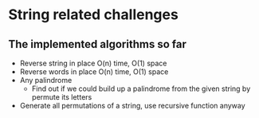 # String related challenges
## The implemented algorithms so far

- Reverse string in place O(n) time, O(1) space
- Reverse words in place O(n) time, O(1) space
- Any palindrome
  - Find out if we could build up a palindrome from the given string by permute its letters
- Generate all permutations of a string, use recursive function anyway